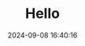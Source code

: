 ---
layout: post
title: Hello
date: 2024-09-08 16:40:16
description: PlaceHolder
tags: start
categories: sample-posts
---